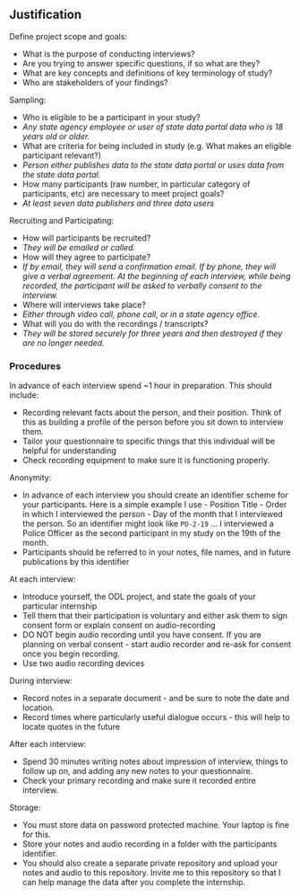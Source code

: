 ## Justification


Define project scope and goals: 
- What is the purpose of conducting interviews? 
- Are you trying to answer specific questions, if so what are they? 
- What are key concepts and definitions of key terminology of study? 
- Who are stakeholders of your findings?

Sampling: 
- Who is eligible to be a participant in your study?
 - *Any state agency employee or user of state data portal data who is  18 years old or older.* 
- What are criteria for being included in study (e.g. What makes an eligible participant relevant?)
 - *Person either publishes data to the state data portal or uses data from the state data portal.*
- How many participants (raw number, in particular category of participants, etc) are necessary to meet project goals?
 - *At least seven data publishers and three data users*

Recruiting and Participating: 
- How will participants be recruited? 
 - *They will be emailed or called.*
- How will they agree to participate?
 - *If by email, they will send a confirmation email. If by phone, they will give a verbal agreement.  At the beginning of each interview, while being recorded, the participant will be asked to verbally consent to the interview.*
- Where will interviews take place?
 - *Either through video call, phone call, or in a state agency office.*
- What will you do with the recordings / transcripts? 
 - *They will be stored securely for three years and then destroyed if they are no longer needed.*

### Procedures

In advance of each interview spend ~1 hour in preparation. This should include: 
- Recording relevant facts about the person, and their position. Think of this as building a profile of the person before you sit down to interview them. 
- Tailor your questionnaire to specific things that this individual will be helpful for understanding 
- Check recording equipment to make sure it is functioning properly. 

Anonymity: 
- In advance of each interview you should create an identifier scheme for your participants. Here is a simple example I use - Position Title - Order in which I interviewed the person - Day of the month that I interviewed the person. So an identifier might look like `PO-2-19` ... I interviewed a Police Officer as the second participant in my study on the 19th of the month. 
- Participants should be referred to in your notes, file names, and in future publications by this identifier

At each interview: 
- Introduce yourself, the ODL project, and state the goals of your particular internship
- Tell them that their participation is voluntary and either ask them to sign consent form or explain consent on audio-recording
- DO NOT begin audio recording until you have consent. If you are planning on verbal consent - start audio recorder and re-ask for consent once you begin recording. 
- Use two audio recording devices

During interview: 
- Record notes in a separate document - and be sure to note the date and location. 
- Record times where particularly useful dialogue occurs - this will help to locate quotes in the future 

After each interview:
- Spend 30 minutes writing notes about impression of interview, things to follow up on, and adding any new notes to your questionnaire. 
- Check your primary recording and make sure it recorded entire interview. 

Storage: 
- You must store data on password protected machine. Your laptop is fine for this. 
- Store your notes and audio recording in a folder with the participants identifier. 
- You should also create a separate private repository and upload your notes and audio to this repository. Invite me to this repository so that I can help manage the data after you complete the internship. 
